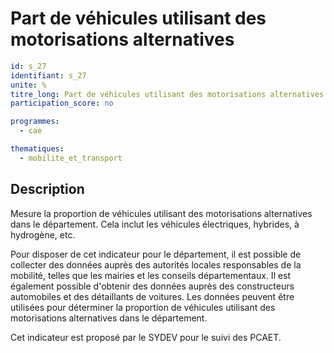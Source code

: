 # Part de véhicules utilisant des motorisations alternatives

```yaml
id: s_27
identifiant: s_27
unite: %
titre_long: Part de véhicules utilisant des motorisations alternatives
participation_score: no

programmes:
  - cae

thematiques:
  - mobilite_et_transport
```
## Description
Mesure la proportion de véhicules utilisant des motorisations alternatives dans le département. Cela inclut les véhicules électriques, hybrides, à hydrogène, etc.

Pour disposer de cet indicateur pour le département, il est possible de collecter des données auprès des autorités locales responsables de la mobilité, telles que les mairies et les conseils départementaux. Il est également possible d'obtenir des données auprès des constructeurs automobiles et des détaillants de voitures. Les données peuvent être utilisées pour déterminer la proportion de véhicules utilisant des motorisations alternatives dans le département.

Cet indicateur est proposé par le SYDEV pour le suivi des PCAET.

